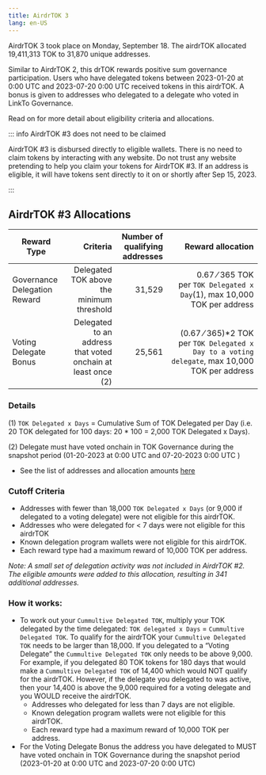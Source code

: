 ```yaml
---
title: AirdrTOK 3
lang: en-US
---
```


AirdrTOK 3 took place on Monday, September 18. The airdrTOK allocated 19,411,313 TOK to 31,870 unique addresses. 

Similar to AirdrTOK 2, this drTOK rewards positive sum governance participation. Users who have delegated tokens between 2023-01-20 at 0:00 UTC and 2023-07-20 0:00 UTC received tokens in this airdrTOK. A bonus is given to addresses who delegated to a delegate who voted in LinkTo Governance. 

Read on for more detail about eligibility criteria and allocations.

::: info AirdrTOK #3 does not need to be claimed

AirdrTOK #3 is disbursed directly to eligible wallets. There is no need to claim tokens by interacting with any website. Do not trust any website pretending to help you claim your tokens for AirdrTOK #3. If an address is eligible, it will have tokens sent directly to it on or shortly after Sep 15, 2023.

:::

## AirdrTOK #3 Allocations

| Reward Type | Criteria | Number of qualifying addresses | Reward allocation
| - | -: | -: | -:
| Governance Delegation Reward | Delegated TOK above the minimum threshold | 31,529 | 0.67 ⁄ 365 TOK per `TOK Delegated x Day`(1), max 10,000 TOK per address
| Voting Delegate Bonus | Delegated to an address that voted onchain at least once (2) | 25,561 | (0.67 ⁄ 365)*2 TOK per `TOK Delegated x Day to a voting delegate`, max 10,000 TOK per address

### Details

(1) `TOK Delegated x Days` = Cumulative Sum of TOK Delegated per Day (i.e. 20 TOK delegated for 100 days: 20 * 100 = 2,000 TOK Delegated x Days).

(2) Delegate must have voted onchain in TOK Governance during the snapshot period (01-20-2023 at 0:00 UTC and 07-20-2023 0:00 UTC )

- See the list of addresses and allocation amounts [here](https://github.com/ethereum-TOKtimism/TOK-analytics/blob/main/reference_data/address_lists/TOK_airdrTOK_3_simple_list.csv)

### Cutoff Criteria

- Addresses with fewer than 18,000 `TOK Delegated x Days` (or 9,000 if delegated to a voting delegate) were not eligible for this airdrTOK.
- Addresses who were delegated for < 7 days were not eligible for this airdrTOK
- Known delegation program wallets were not eligible for this airdrTOK.
- Each reward type had a maximum reward of 10,000 TOK per address.

*Note: A small set of delegation activity was not included in AirdrTOK #2. The eligible amounts were added to this allocation, resulting in 341 additional addresses.*

### How it works:

- To work out your `Cummultive Delegated TOK`, multiply your TOK delegated by the time delegated: `TOK delegated x Days` = `Cummultive Delegated TOK`. To qualify for the airdrTOK your `Cummultive Delegated TOK` needs to be larger than 18,000. If you delegated to a “Voting Delegate” the `Cummultive Delegated TOK` only needs to be above 9,000. For example, if you delegated 80 TOK tokens for 180 days that would make a `Cummultive Delegated TOK` of 14,400 which would NOT qualify for the airdrTOK. However, if the delegate you delegated to was active, then your 14,400 is above the 9,000 required for a voting delegate and you WOULD receive the airdrTOK.
    - Addresses who delegated for less than 7 days are not eligible.
    - Known delegation program wallets were not eligible for this airdrTOK.
    - Each reward type had a maximum reward of 10,000 TOK per address.
- For the Voting Delegate Bonus the address you have delegated to MUST have voted onchain in TOK Governance during the snapshot period (2023-01-20 at 0:00 UTC and 2023-07-20 0:00 UTC)
